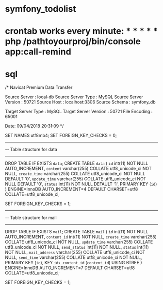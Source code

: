 # symfony_todolist

# crontab works every minute:  * * * * * php /pathtoyourproj/bin/console app:call-remind 

# sql
/*
 Navicat Premium Data Transfer

 Source Server         : local-db
 Source Server Type    : MySQL
 Source Server Version : 50721
 Source Host           : localhost:3306
 Source Schema         : symfony_db

 Target Server Type    : MySQL
 Target Server Version : 50721
 File Encoding         : 65001

 Date: 09/04/2018 20:31:09
*/

SET NAMES utf8mb4;
SET FOREIGN_KEY_CHECKS = 0;

-- ----------------------------
-- Table structure for data
-- ----------------------------
DROP TABLE IF EXISTS `data`;
CREATE TABLE `data` (
  `id` int(11) NOT NULL AUTO_INCREMENT,
  `content` varchar(255) COLLATE utf8_unicode_ci NOT NULL,
  `create_time` varchar(255) COLLATE utf8_unicode_ci NOT NULL DEFAULT '0',
  `update_time` varchar(255) COLLATE utf8_unicode_ci NOT NULL DEFAULT '0',
  `status` int(11) NOT NULL DEFAULT '1',
  PRIMARY KEY (`id`)
) ENGINE=InnoDB AUTO_INCREMENT=4 DEFAULT CHARSET=utf8 COLLATE=utf8_unicode_ci;

SET FOREIGN_KEY_CHECKS = 1;


-- ----------------------------
-- Table structure for mail
-- ----------------------------
DROP TABLE IF EXISTS `mail`;
CREATE TABLE `mail` (
  `id` int(11) NOT NULL AUTO_INCREMENT,
  `content_id` int(11) NOT NULL,
  `create_time` varchar(255) COLLATE utf8_unicode_ci NOT NULL,
  `update_time` varchar(255) COLLATE utf8_unicode_ci NOT NULL,
  `send_status` int(11) NOT NULL,
  `status` int(11) NOT NULL,
  `mail_address` varchar(255) COLLATE utf8_unicode_ci NOT NULL,
  `send_time` varchar(255) COLLATE utf8_unicode_ci NOT NULL,
  PRIMARY KEY (`id`),
  KEY `idx_content_id` (`content_id`) USING BTREE
) ENGINE=InnoDB AUTO_INCREMENT=7 DEFAULT CHARSET=utf8 COLLATE=utf8_unicode_ci;

SET FOREIGN_KEY_CHECKS = 1;